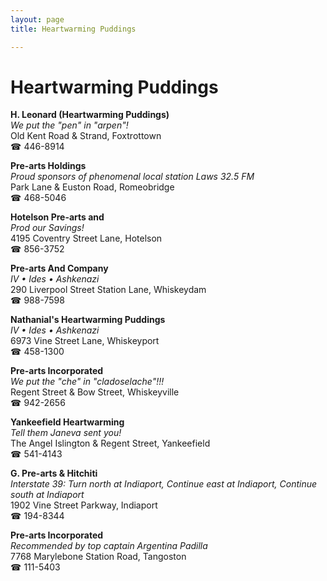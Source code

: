 ```yaml
---
layout: page 
title: Heartwarming Puddings

---
```



# Heartwarming Puddings


 **H. Leonard (Heartwarming Puddings)**  
_We put the "pen" in "arpen"!_  
Old Kent Road & Strand, Foxtrottown  
☎ 446-8914

**Pre-arts Holdings**  
_Proud sponsors of phenomenal local station Laws 32.5 FM_  
Park Lane & Euston Road, Romeobridge  
☎ 468-5046

**Hotelson Pre-arts and**  
_Prod our Savings!_  
4195 Coventry Street Lane, Hotelson  
☎ 856-3752

**Pre-arts And Company**  
_IV • Ides • Ashkenazi_  
290 Liverpool Street Station Lane, Whiskeydam  
☎ 988-7598

**Nathanial's Heartwarming Puddings**  
_IV • Ides • Ashkenazi_  
6973 Vine Street Lane, Whiskeyport  
☎ 458-1300

**Pre-arts Incorporated**  
_We put the "che" in "cladoselache"!!!_  
Regent Street & Bow Street, Whiskeyville  
☎ 942-2656

**Yankeefield Heartwarming**  
_Tell them Janeva sent you!_  
The Angel Islington & Regent Street, Yankeefield  
☎ 541-4143

**G. Pre-arts & Hitchiti**  
_Interstate 39: Turn north at Indiaport, Continue east at Indiaport, Continue south at Indiaport_  
1902 Vine Street Parkway, Indiaport  
☎ 194-8344

**Pre-arts Incorporated**  
_Recommended by top captain Argentina Padilla_  
7768 Marylebone Station Road, Tangoston  
☎ 111-5403

